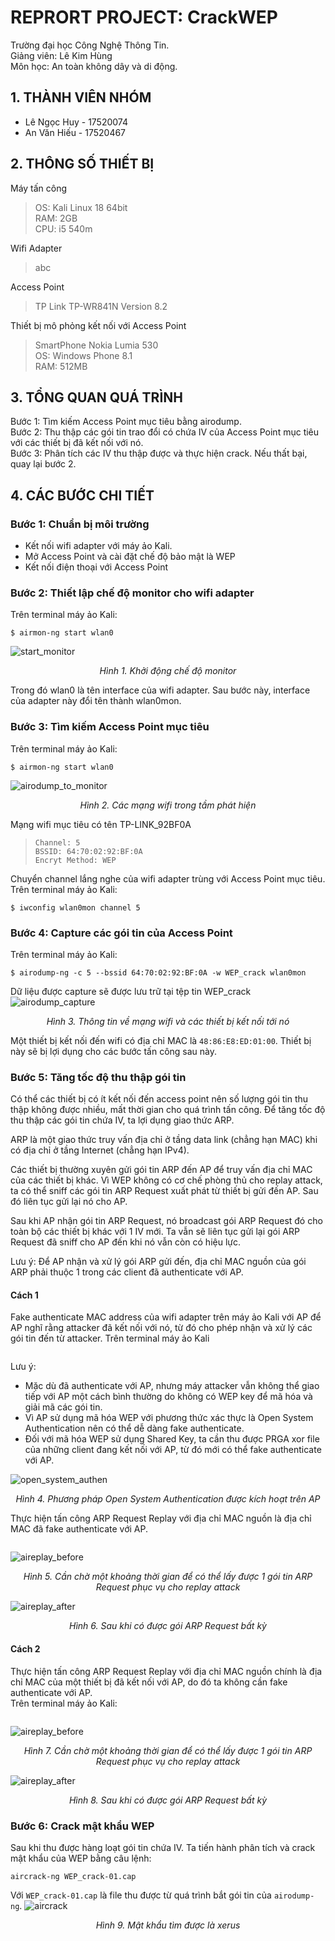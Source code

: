 # REPRORT PROJECT: CrackWEP
Trường đại học Công Nghệ Thông Tin.  
Giảng viên: Lê Kim Hùng  
Môn học: An toàn không dây và di động.  
## 1. THÀNH VIÊN NHÓM
* Lê Ngọc Huy - 17520074
* An Văn Hiếu - 17520467
## 2. THÔNG SỐ THIẾT BỊ
Máy tấn công
> OS: Kali Linux 18 64bit  
> RAM: 2GB  
> CPU: i5 540m  

Wifi Adapter
> abc

Access Point
> TP Link TP-WR841N Version 8.2

Thiết bị mô phỏng kết nối với Access Point
> SmartPhone Nokia Lumia 530  
> OS: Windows Phone 8.1  
> RAM: 512MB  
## 3. TỔNG QUAN QUÁ TRÌNH
Bước 1: Tìm kiếm Access Point mục tiêu bằng airodump.  
Bước 2: Thu thập các gói tin trao đổi có chứa IV của Access Point mục tiêu với các thiết bị đã kết nối với nó.  
Bước 3: Phân tích các IV thu thập được và thực hiện crack. Nếu thất bại, quay lại bước 2.

## 4. CÁC BƯỚC CHI TIẾT
### Bước 1: Chuẩn bị môi trường
- Kết nối wifi adapter với máy ảo Kali.
- Mở Access Point và cài đặt chế độ bảo mật là WEP
- Kết nối điện thoại với Access Point
### Bước 2: Thiết lập chế độ monitor cho wifi adapter
Trên terminal máy ảo Kali:  
```
$ airmon-ng start wlan0
```

![start_monitor](imgs/start_monitor.jpg)
*<p align = "center">Hình 1. Khởi động chế độ monitor</p>*
Trong đó wlan0 là tên interface của wifi adapter. Sau bước này, interface của adapter này đổi tên thành wlan0mon.
### Bước 3: Tìm kiếm Access Point mục tiêu
Trên terminal máy ảo Kali:  
``` 
$ airmon-ng start wlan0
```

![airodump_to_monitor](imgs/airodump_to_monitor.jpg)
*<p align = "center">Hình 2. Các mạng wifi trong tầm phát hiện</p>*
Mạng wifi mục tiêu có tên TP-LINK_92BF0A
> `Channel: 5`  
> `BSSID: 64:70:02:92:BF:0A`  
> `Encryt Method: WEP` 

Chuyển channel lắng nghe của wifi adapter trùng với Access Point mục tiêu. Trên terminal máy ảo Kali: 
```
$ iwconfig wlan0mon channel 5
```
### Bước 4: Capture các gói tin của Access Point
Trên terminal máy ảo Kali: 
```
$ airodump-ng -c 5 --bssid 64:70:02:92:BF:0A -w WEP_crack wlan0mon
```
Dữ liệu được capture sẽ được lưu trữ tại tệp tin WEP_crack  
![airodump_capture](imgs/airodump_capture.jpg)
*<p align = "center">Hình 3. Thông tin về mạng wifi và các thiết bị kết nối tới nó</p>*
Một thiết bị kết nối đến wifi có địa chỉ MAC là `48:86:E8:ED:01:00`. Thiết bị này sẽ bị lợi dụng cho các bước tấn công sau này.
### Bước 5: Tăng tốc độ thu thập gói tin
Có thể các thiết bị có ít kết nối đến access point nên số lượng gói tin thu thập không được nhiều, mất thời gian cho quá trình tấn công. Để tăng tốc độ thu thập các gói tin chứa IV, ta lợi dụng giao thức ARP.  

ARP là một giao thức truy vấn địa chỉ ở tầng data link (chẳng hạn MAC) khi có địa chỉ ở tầng Internet (chẳng hạn IPv4).  

Các thiết bị thường xuyên gửi gói tin ARP đến AP để truy vấn địa chỉ MAC của các thiết bị khác. Vì WEP không có cơ chế phòng thủ cho replay attack, ta có thể sniff các gói tin ARP Request xuất phát từ thiết bị gửi đến AP. Sau đó liên tục gửi lại nó cho AP.  

Sau khi AP nhận gói tin ARP Request, nó broadcast gói ARP Request đó cho toàn bộ các thiết bị khác với 1 IV mới. Ta vẫn sẽ liên tục gửi lại gói ARP Request đã sniff cho AP đến khi nó vẫn còn có hiệu lực.  

Lưu ý: Để AP nhận và xử lý gói ARP gửi đến, địa chỉ MAC nguồn của gói ARP phải thuộc 1 trong các client đã authenticate với AP.

#### Cách 1
Fake authenticate MAC address của wifi adapter trên máy ảo Kali với AP để AP nghĩ rằng attacker đã kết nối với nó, từ đó cho phép nhận và xử lý các gói tin đến từ attacker. Trên terminal máy ảo Kali
```
```
Lưu ý: 
* Mặc dù đã authenticate với AP, nhưng máy attacker vẫn không thể giao tiếp với AP một cách bình thường do không có WEP key để mã hóa và giải mã các gói tin.
* Vì AP sử dụng mã hóa WEP với phương thức xác thực là Open System Authentication nên có thể dễ dàng fake authenticate.
* Đối với mã hóa WEP sử dụng Shared Key, ta cần thu được PRGA xor file của những client đang kết nối với AP, từ đó mới có thể fake authenticate với AP.

![open_system_authen](imgs/open_system_authen.jpg)
*<p align = "center">Hình 4. Phương pháp Open System Authentication được kích hoạt trên AP</p>*

Thực hiện tấn công ARP Request Replay với địa chỉ MAC nguồn là địa chỉ MAC đã fake authenticate với AP.
```
```

![aireplay_before](imgs/aireplay_before.jpg)
*<p align = "center">Hình 5. Cần chờ một khoảng thời gian để có thể lấy được 1 gói tin ARP Request phục vụ cho replay attack</p>*
![aireplay_after](imgs/aireplay_after.jpg)
*<p align = "center">Hình 6. Sau khi có được gói ARP Request bất kỳ</p>*
#### Cách 2
Thực hiện tấn công ARP Request Replay với địa chỉ MAC nguồn chính là địa chỉ MAC của một thiết bị đã kết nối với AP, do đó ta không cần fake authenticate với AP.  
Trên terminal máy ảo Kali:
```
```
![aireplay_before](imgs/aireplay_before.jpg)
*<p align = "center">Hình 7. Cần chờ một khoảng thời gian để có thể lấy được 1 gói tin ARP Request phục vụ cho replay attack</p>*
![aireplay_after](imgs/aireplay_after.jpg)
*<p align = "center">Hình 8. Sau khi có được gói ARP Request bất kỳ</p>*


### Bước 6: Crack mật khẩu WEP
Sau khi thu được hàng loạt gói tin chứa IV. Ta tiến hành phân tích và crack mật khẩu của WEP bằng câu lệnh:
```
aircrack-ng WEP_crack-01.cap
```
Với `WEP_crack-01.cap` là file thu được từ quá trình bắt gói tin của `airodump-ng`.
![aircrack](imgs/aircrack.jpg)
*<p align = "center">Hình 9. Mật khẩu tìm được là xerus</p>*
